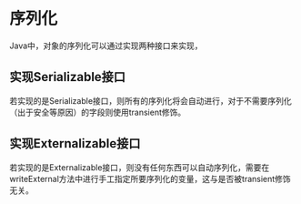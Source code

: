 # 序列化
Java中，对象的序列化可以通过实现两种接口来实现，
## 实现Serializable接口
若实现的是Serializable接口，则所有的序列化将会自动进行，对于不需要序列化（出于安全等原因）的字段则使用transient修饰。
## 实现Externalizable接口
若实现的是Externalizable接口，则没有任何东西可以自动序列化，需要在writeExternal方法中进行手工指定所要序列化的变量，这与是否被transient修饰无关。